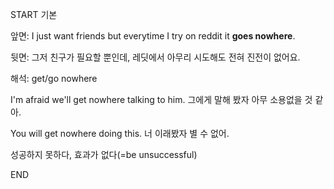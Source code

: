 START
기본

앞면:
I just want friends but everytime I try on reddit it **goes nowhere**.


뒷면:
그저 친구가 필요할 뿐인데, 레딧에서 아무리 시도해도 전혀 진전이 없어요.


해석:
get/go nowhere

I'm afraid we'll get nowhere talking to him. 
그에게 말해 봤자 아무 소용없을 것 같아.

You will get nowhere doing this. 
너 이래봤자 별 수 없어.

성공하지 못하다, 효과가 없다(=be unsuccessful)
<!--ID: 1741684609050-->
END